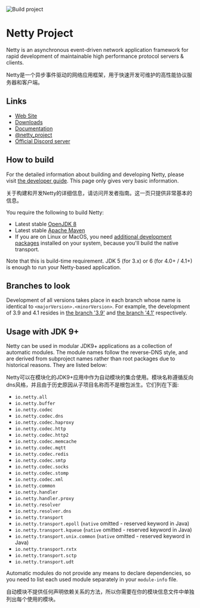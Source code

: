 ![Build project](https://github.com/netty/netty/workflows/Build%20project/badge.svg)

# Netty Project

Netty is an asynchronous event-driven network application framework for rapid development of maintainable high
performance protocol servers & clients.

Netty是一个异步事件驱动的网络应用框架，用于快速开发可维护的高性能协议服务器和客户端。

## Links

* [Web Site](https://netty.io/)
* [Downloads](https://netty.io/downloads.html)
* [Documentation](https://netty.io/wiki/)
* [@netty_project](https://twitter.com/netty_project)
* [Official Discord server](https://discord.gg/q4aQ2XjaCa)

## How to build

For the detailed information about building and developing Netty, please
visit [the developer guide](https://netty.io/wiki/developer-guide.html). This page only gives very basic information.

关于构建和开发Netty的详细信息，请访问开发者指南。这一页只提供非常基本的信息。

You require the following to build Netty:

* Latest stable [OpenJDK 8](https://adoptium.net/)
* Latest stable [Apache Maven](https://maven.apache.org/)
* If you are on Linux or MacOS, you need [additional development packages](https://netty.io/wiki/native-transports.html)
  installed on your system, because you'll build the native transport.

Note that this is build-time requirement. JDK 5 (for 3.x) or 6 (for 4.0+ / 4.1+) is enough to run your Netty-based
application.

## Branches to look

Development of all versions takes place in each branch whose name is identical to `<majorVersion>.<minorVersion>`.  For example, the development of 3.9 and 4.1 resides in [the branch '3.9'](https://github.com/netty/netty/tree/3.9) and [the branch '4.1'](https://github.com/netty/netty/tree/4.1) respectively.

## Usage with JDK 9+

Netty can be used in modular JDK9+ applications as a collection of automatic modules. The module names follow the
reverse-DNS style, and are derived from subproject names rather than root packages due to historical reasons. They
are listed below:

Netty可以在模块化的JDK9+应用中作为自动模块的集合使用。模块名称遵循反向dns风格，并且由于历史原因从子项目名称而不是根包派生。它们列在下面:
 * `io.netty.all`
 * `io.netty.buffer`
 * `io.netty.codec`
 * `io.netty.codec.dns`
 * `io.netty.codec.haproxy`
 * `io.netty.codec.http`
 * `io.netty.codec.http2`
 * `io.netty.codec.memcache`
 * `io.netty.codec.mqtt`
 * `io.netty.codec.redis`
 * `io.netty.codec.smtp`
 * `io.netty.codec.socks`
 * `io.netty.codec.stomp`
 * `io.netty.codec.xml`
 * `io.netty.common`
 * `io.netty.handler`
 * `io.netty.handler.proxy`
 * `io.netty.resolver`
 * `io.netty.resolver.dns`
 * `io.netty.transport`
 * `io.netty.transport.epoll` (`native` omitted - reserved keyword in Java)
 * `io.netty.transport.kqueue` (`native` omitted - reserved keyword in Java)
 * `io.netty.transport.unix.common` (`native` omitted - reserved keyword in Java)
 * `io.netty.transport.rxtx`
 * `io.netty.transport.sctp`
 * `io.netty.transport.udt`

Automatic modules do not provide any means to declare dependencies, so you need to list each used module separately
in your `module-info` file.

自动模块不提供任何声明依赖关系的方法，所以你需要在你的模块信息文件中单独列出每个使用的模块。